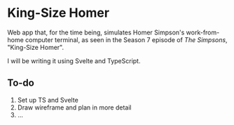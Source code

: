 # King-Size Homer

Web app that, for the time being, simulates Homer Simpson's work-from-home computer terminal, as seen in the Season 7 episode of _The Simpsons_, "King-Size Homer".

I will be writing it using Svelte and TypeScript.

## To-do

1. Set up TS and Svelte
1. Draw wireframe and plan in more detail
1. ...
